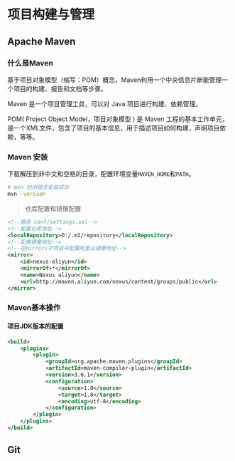 # 项目构建与管理

## Apache Maven

### 什么是Maven

基于项目对象模型（缩写：POM）概念，Maven利用一个中央信息片断能管理一个项目的构建、报告和文档等步骤。

Maven 是一个项目管理工具，可以对 Java 项目进行构建、依赖管理。

POM( Project Object Model，项目对象模型 ) 是 Maven 工程的基本工作单元，是一个XML文件，包含了项目的基本信息，用于描述项目如何构建，声明项目依赖，等等。

### Maven 安装

下载解压到非中文和空格的目录，配置环境变量`MAVEN_HOME`和`PATH`。

```bash
# mvn 检测是否安装成功
mvn -version
```

> 仓库配置和镜像配置

```xml
<!--路径 conf/settings.xml-->
<!--配置仓库地址-->
<localRepository>D:/.m2/repository</localRepository>
<!--配置镜像地址-->
<!--在mirrors子项目中配置阿里云镜像地址-->
<mirror>
	<id>nexus-aliyun</id>
	<mirrorOf>*</mirrorOf>
	<name>Nexus aliyun</name>
	<url>http://maven.aliyun.com/nexus/content/groups/public</url>
</mirror>
```

### Maven基本操作

#### 项目JDK版本的配置

```xml
<build>
	<plugins>
		<plugin>
			<groupId>org.apache.maven.plugins</groupId>
			<artifactId>maven-compiler-plugin</artifactId>
			<version>3.6.1</version>
			<configuration>
				<source>1.8</source>
				<target>1.8</target>
				<encoding>utf-8</encoding>
			</configuration>
		</plugin>
	</plugins>
</build>
```

## Git

